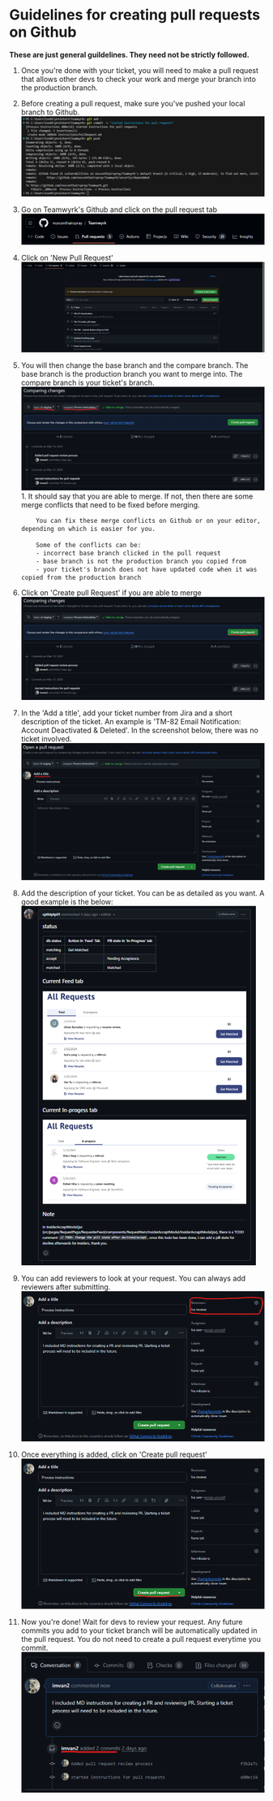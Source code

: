 # Guidelines for creating pull requests on Github

**These are just general guildelines. They need not be strictly followed.**

1.  Once you're done with your ticket, you will need to make a pull request that allows other devs to check your work and merge your branch into the production branch.

2.  Before creating a pull request, make sure you've pushed your local branch to Github.
    ![Git push](images/git-push.png)

3.  Go on Teamwyrk's Github and click on the pull request tab
    ![Github Pull Request Tab](images/github-pull-request-tab.png)

4.  Click on 'New Pull Request'
    ![Github Create a pull request](images/create-pull-request.png)

5.  You will then change the base branch and the compare branch. The base branch is the production branch you want to merge into. The compare branch is your ticket's branch.
    ![Comparing Changes](images/comparing-changes.png) 1. It should say that you are able to merge. If not, then there are some merge conflicts that need to be fixed before merging.

            You can fix these merge conflicts on Github or on your editor, depending on which is easier for you.

            Some of the conflicts can be:
            - incorrect base branch clicked in the pull request
            - base branch is not the production branch you copied from
            - your ticket's branch does not have updated code when it was copied from the production branch

6.  Click on 'Create pull Request' if you are able to merge
    ![Create pull request](images/submit-pull-request.png)

7.  In the 'Add a title', add your ticket number from Jira and a short description of the ticket. An example is 'TM-82 Email Notification: Account Deactivated & Deleted'. In the screenshot below, there was no ticket involved.
    ![Adding Title](images/adding-title.png)

8.  Add the description of your ticket. You can be as detailed as you want. A good example is the below:
    ![Example Description](Instructions\images\example-description.png)

9.  You can add reviewers to look at your request. You can always add reviewers after submitting.
    ![Adding reviewers](images/adding-reviewers.png)

10. Once everything is added, click on 'Create pull request'
    ![Submitting request](images/submitting-request.png)

11. Now you're done! Wait for devs to review your request. Any future commits you add to your ticket branch will be automatically updated in the pull request. You do not need to create a pull request everytime you commit.
    ![Commits example](images/commit-example.png)
